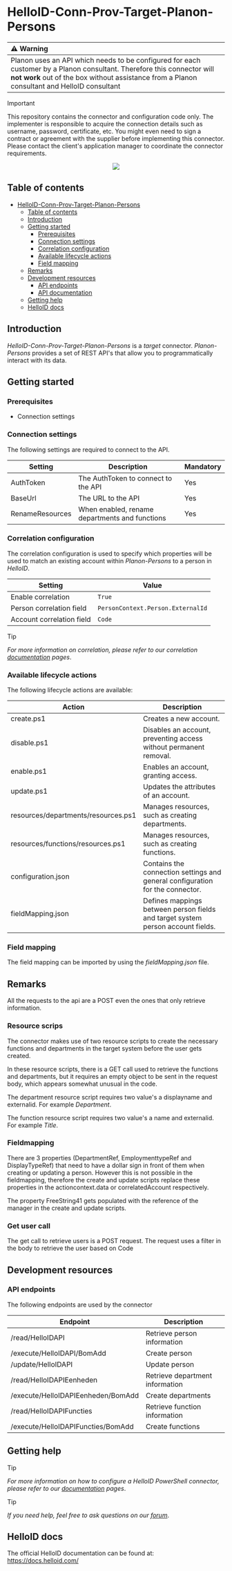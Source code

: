 # HelloID-Conn-Prov-Target-Planon-Persons
| :warning: Warning |
|:---------------------------|
| Planon uses an API which needs to be configured for each customer by a Planon consultant. Therefore this connector will **not work** out of the box without assistance from a Planon consultant and HelloID consultant  

> [!IMPORTANT]
> This repository contains the connector and configuration code only. The implementer is responsible to acquire the connection details such as username, password, certificate, etc. You might even need to sign a contract or agreement with the supplier before implementing this connector. Please contact the client's application manager to coordinate the connector requirements.

<p align="center">
  <img src="https://www.tools4ever.nl/wp-content/webp-express/webp-images/uploads/2024/07/HelloID-Conn-Prov-Target-Planon-Order-300x80.png.webp">
</p>

## Table of contents

- [HelloID-Conn-Prov-Target-Planon-Persons](#helloid-conn-prov-target-connectorname)
  - [Table of contents](#table-of-contents)
  - [Introduction](#introduction)
  - [Getting started](#getting-started)
    - [Prerequisites](#prerequisites)
    - [Connection settings](#connection-settings)
    - [Correlation configuration](#correlation-configuration)
    - [Available lifecycle actions](#available-lifecycle-actions)
    - [Field mapping](#field-mapping)
  - [Remarks](#remarks)
  - [Development resources](#development-resources)
    - [API endpoints](#api-endpoints)
    - [API documentation](#api-documentation)
  - [Getting help](#getting-help)
  - [HelloID docs](#helloid-docs)

## Introduction

_HelloID-Conn-Prov-Target-Planon-Persons_ is a _target_ connector. _Planon-Persons_ provides a set of REST API's that allow you to programmatically interact with its data.

## Getting started

### Prerequisites
- Connection settings

### Connection settings

The following settings are required to connect to the API.

| Setting           | Description                                       | Mandatory |
| ----------------- | ------------------------------------------------- | --------- |
| AuthToken         | The AuthToken to connect to the API               | Yes       |
| BaseUrl           | The URL to the API                                | Yes       |
| RenameResources   | When enabled, rename departments and functions    | Yes       |


### Correlation configuration

The correlation configuration is used to specify which properties will be used to match an existing account within _Planon-Persons_ to a person in _HelloID_.

| Setting                   | Value                             |
| ------------------------- | --------------------------------- |
| Enable correlation        | `True`                            |
| Person correlation field  | `PersonContext.Person.ExternalId` |
| Account correlation field | `Code`                            |

> [!TIP]
> _For more information on correlation, please refer to our correlation [documentation](https://docs.helloid.com/en/provisioning/target-systems/powershell-v2-target-systems/correlation.html) pages_.

### Available lifecycle actions

The following lifecycle actions are available:

| Action                                  | Description                                                                                 |
| --------------------------------------- | ------------------------------------------------------------------------------------------- |
| create.ps1                              | Creates a new account.                                                                      |
| disable.ps1                             | Disables an account, preventing access without permanent removal.                           |
| enable.ps1                              | Enables an account, granting access.                                                       |
| update.ps1                              | Updates the attributes of an account.                                                      |
| resources/departments/resources.ps1     | Manages resources, such as creating departments.                                                |
| resources/functions/resources.ps1       | Manages resources, such as creating functions.                                                |
| configuration.json                      | Contains the connection settings and general configuration for the connector.              |
| fieldMapping.json                       | Defines mappings between person fields and target system person account fields.              |

### Field mapping

The field mapping can be imported by using the _fieldMapping.json_ file.

## Remarks

All the requests to the api are a POST even the ones that only retrieve information.

### Resource scrips
The connector makes use of two resource scripts to create the necessary functions and departments in the target system before the user gets created.

In these resource scripts, there is a GET call used to retrieve the functions and departments, but it requires an empty object to be sent in the request body, which appears somewhat unusual in the code.

The department resource script requires two value's a displayname and externalid. For example _Department_.

The function resource script requires two value's a name and externalid. For example _Title_.



### Fieldmapping
There are 3 properties (DepartmentRef, EmploymenttypeRef and DisplayTypeRef) that need to have a dollar sign in front of them when creating or updating a person. However this is not possible in the fieldmapping, therefore the create and update scripts replace these properties in the actioncontext.data or correlatedAccount respectively.

The property FreeString41 gets populated with the reference of the manager in the create and update scripts.

### Get user call

The get call to retrieve users is a POST request. The request uses a filter in the body to retrieve the user based on Code

## Development resources

### API endpoints

The following endpoints are used by the connector

| Endpoint                           | Description                     |
| ---------------------------------- | ------------------------------- |
| /read/HelloIDAPI                   | Retrieve person information     |
| /execute/HelloIDAPI/BomAdd         | Create person                   |
| /update/HelloIDAPI                 | Update person                   |
| /read/HelloIDAPIEenheden           | Retrieve department information |
| /execute/HelloIDAPIEenheden/BomAdd | Create departments              |
| /read/HelloIDAPIFuncties           | Retrieve function information   |
| /execute/HelloIDAPIFuncties/BomAdd | Create functions                |


## Getting help

> [!TIP]
> _For more information on how to configure a HelloID PowerShell connector, please refer to our [documentation](https://docs.helloid.com/en/provisioning/target-systems/powershell-v2-target-systems.html) pages_.

> [!TIP]
>  _If you need help, feel free to ask questions on our [forum](https://forum.helloid.com/forum/helloid-connectors/provisioning/5289-helloid-conn-prov-target-planon-persons)_.

## HelloID docs

The official HelloID documentation can be found at: https://docs.helloid.com/
